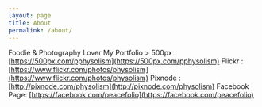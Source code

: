 ```yaml
---
layout: page
title: About
permalink: /about/
---
```


Foodie & Photography Lover
My Portfolio >
500px : [https://500px.com/pphysolism](https://500px.com/pphysolism)
Flickr : [https://www.flickr.com/photos/physolism](https://www.flickr.com/photos/physolism)
Pixnode : [http://pixnode.com/physolism](http://pixnode.com/physolism)
Facebook Page: [https://facebook.com/peacefolio](https://facebook.com/peacefolio)
